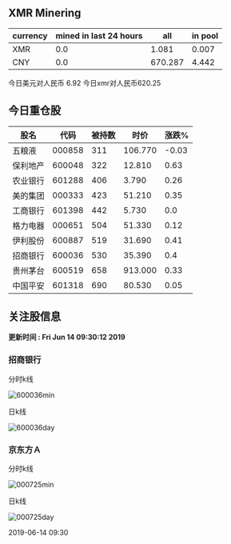 ## XMR Minering

|currency|mined in last 24 hours|all|in pool|
|---|---|---|---|
|XMR|0.0|1.081|0.007|
|CNY|0.0|670.287|4.442|

今日美元对人民币 6.92	今日xmr对人民币620.25


## 今日重仓股 

|股名|代码|被持数|时价|涨跌%|
|---|---|---|---|---|
|五粮液|000858|311|106.770|-0.03|
|保利地产|600048|322|12.810|0.63|
|农业银行|601288|406|3.790|0.26|
|美的集团|000333|423|51.210|0.35|
|工商银行|601398|442|5.730|0.0|
|格力电器|000651|504|51.330|0.12|
|伊利股份|600887|519|31.690|0.41|
|招商银行|600036|530|35.390|0.4|
|贵州茅台|600519|658|913.000|0.33|
|中国平安|601318|690|80.530|0.05|

## 关注股信息
**更新时间 : Fri Jun 14 09:30:12 2019**
### 招商银行 
分时k线

![600036min](http://image.sinajs.cn/newchart/min/n/sh600036.gif)

日k线

![600036day](http://image.sinajs.cn/newchart/daily/n/sh600036.gif)

### 京东方Ａ 
分时k线

![000725min](http://image.sinajs.cn/newchart/min/n/sz000725.gif)

日k线

![000725day](http://image.sinajs.cn/newchart/daily/n/sz000725.gif)

2019-06-14 09:30